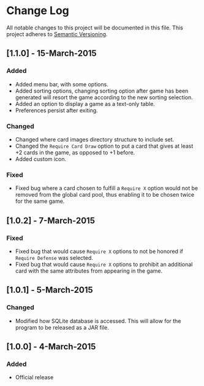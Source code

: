 # Change Log
All notable changes to this project will be documented in this file.
This project adheres to [Semantic Versioning](http://semver.org/).

## [1.1.0] - 15-March-2015
### Added
- Added menu bar, with some options.
- Added sorting options, changing sorting option after game has been generated will resort the game according to the new sorting selection.
- Added an option to display a game as a text-only table.
- Preferences persist after exiting.

### Changed
- Changed where card images directory structure to include set.
- Changed the `Require Card Draw` option to put a card that gives at least +2 cards in the game, as opposed to +1 before.
- Added custom icon.

### Fixed
- Fixed bug where a card chosen to fulfill a `Require X` option would not be removed from the global card pool, thus enabling it to be chosen twice for the same game.

## [1.0.2] - 7-March-2015
### Fixed
- Fixed bug that would cause `Require X` options to not be honored if `Require Defense` was selected.
- Fixed bug that would cause `Require X` options to prohibit an additional card with the same attributes from appearing in the game.

## [1.0.1] - 5-March-2015
### Changed
- Modified how SQLite database is accessed. This will allow for the program to be released as a JAR file.

## [1.0.0] - 4-March-2015
### Added
- Official release